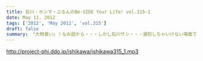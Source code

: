 ```yaml
---
title: 石川・ホンマ・ぶるんのBe-SIDE Your Life! vol.315-1
date: May 11, 2012
tags: ['2012', 'May 2012', 'vol.315']
draft: false
summary: 「大物食い」！なお話から・・・しかし石川サン・・・遅刻しちゃいけない場面でギリギリな生き方をしますな～～～ＮＡＭＡＥ
---
```


http://project-phi.ddo.jp/ishikawa/ishikawa315_1.mp3